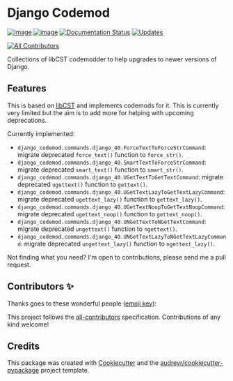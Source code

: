 # Django Codemod

[![image](https://img.shields.io/pypi/v/django-codemod.svg)](https://pypi.python.org/pypi/django-codemod)
[![image](https://img.shields.io/travis/browniebroke/django-codemod.svg)](https://travis-ci.com/browniebroke/django-codemod)
[![Documentation Status](https://readthedocs.org/projects/django-codemod/badge/?version=latest)](https://django-codemod.readthedocs.io/en/latest/?badge=latest)
[![Updates](https://pyup.io/repos/github/browniebroke/django-codemod/shield.svg)](https://pyup.io/repos/github/browniebroke/django-codemod/)
<!-- ALL-CONTRIBUTORS-BADGE:START - Do not remove or modify this section -->
[![All Contributors](https://img.shields.io/badge/all_contributors-0-orange.svg?style=flat-square)](#contributors-)
<!-- ALL-CONTRIBUTORS-BADGE:END -->

Collections of libCST codemodder to help upgrades to newer versions of Django.

## Features

This is based on
[libCST](https://libcst.readthedocs.io/en/latest/index.html) and
implements codemods for it. This is currently very limited but the aim
is to add more for helping with upcoming deprecations.

Currently implemented:

-   `django_codemod.commands.django_40.ForceTextToForceStrCommand`:
    migrate deprecated `force_text()` function to `force_str()`.
-   `django_codemod.commands.django_40.SmartTextToForceStrCommand`:
    migrate deprecated `smart_text()` function to `smart_str()`.
-   `django_codemod.commands.django_40.UGetTextToGetTextCommand`:
    migrate deprecated `ugettext()` function to `gettext()`.
-   `django_codemod.commands.django_40.UGetTextLazyToGetTextLazyCommand`:
    migrate deprecated `ugettext_lazy()` function to `gettext_lazy()`.
-   `django_codemod.commands.django_40.UGetTextNoopToGetTextNoopCommand`:
    migrate deprecated `ugettext_noop()` function to `gettext_noop()`.
-   `django_codemod.commands.django_40.UNGetTextToNGetTextCommand`:
    migrate deprecated `ungettext()` function to `ngettext()`.
-   `django_codemod.commands.django_40.UNGetTextLazyToNGetTextLazyCommand`:
    migrate deprecated `ungettext_lazy()` function to `ngettext_lazy()`.

Not finding what you need? I\'m open to contributions, please send me a
pull request.


## Contributors ✨

Thanks goes to these wonderful people ([emoji key](https://allcontributors.org/docs/en/emoji-key)):

<!-- ALL-CONTRIBUTORS-LIST:START - Do not remove or modify this section -->
<!-- prettier-ignore-start -->
<!-- markdownlint-disable -->
<!-- markdownlint-enable -->
<!-- prettier-ignore-end -->
<!-- ALL-CONTRIBUTORS-LIST:END -->

This project follows the [all-contributors](https://github.com/all-contributors/all-contributors) specification. Contributions of any kind welcome!

## Credits

This package was created with
[Cookiecutter](https://github.com/audreyr/cookiecutter) and the
[audreyr/cookiecutter-pypackage](https://github.com/audreyr/cookiecutter-pypackage)
project template.
